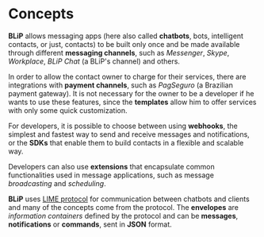 # Concepts

**BLiP** allows messaging apps (here also called **chatbots**, bots, intelligent contacts, or just, contacts) to be built only once and be made available through different **messaging channels**, such as *Messenger*, *Skype*, *Workplace*, *BLiP Chat* (a BLiP's channel) and others.

In order to allow the contact owner to charge for their services, there are integrations with **payment channels**, such as *PagSeguro* (a Brazilian payment gateway). It is not necessary for the owner to be a developer if he wants to use these features, since the **templates** allow him to offer services with only some quick customization.

For developers, it is possible to choose between using **webhooks**, the simplest and fastest way to send and receive messages and notifications, or the **SDKs** that enable them to build contacts in a flexible and scalable way.

Developers can also use **extensions** that encapsulate common functionalities used in message applications, such as message *broadcasting* and *scheduling*.

**BLiP** uses [LIME protocol](http://limeprotocol.org) for communication between chatbots and clients and many of the concepts come from the protocol. The **envelopes** are *information containers* defined by the protocol and can be **messages**, **notifications** or **commands**, sent in **JSON** format.
